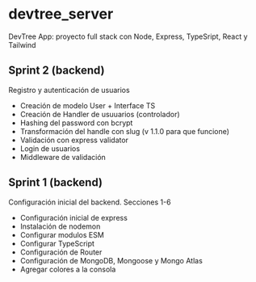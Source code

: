 # devtree_server

DevTree App: proyecto full stack con Node, Express, TypeSript, React y Tailwind

## Sprint 2 (backend)

Registro y autenticación de usuarios

* Creación de modelo User + Interface TS
* Creación de Handler de usuuarios (controlador)
* Hashing del password con bcrypt
* Transformación del handle con slug (v 1.1.0 para que funcione)
* Validación con express validator
* Login de usuarios
* Middleware de validación


## Sprint 1 (backend)

Configuración inicial del backend.
Secciones 1-6

* Configuración inicial de express
* Instalación de nodemon
* Configurar modulos ESM
* Configurar TypeScript
* Configuración de Router
* Configuración de MongoDB, Mongoose y Mongo Atlas
* Agregar colores a la consola
